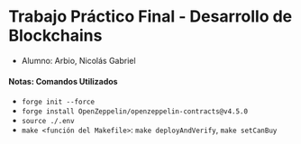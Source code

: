 # Trabajo Práctico Final - Desarrollo de Blockchains

* Alumno: Arbio, Nicolás Gabriel

#### Notas: Comandos Utilizados
- `forge init --force`
- `forge install OpenZeppelin/openzeppelin-contracts@v4.5.0`
- `source ./.env`
- `make <función del Makefile>`: `make deployAndVerify`, `make setCanBuy`